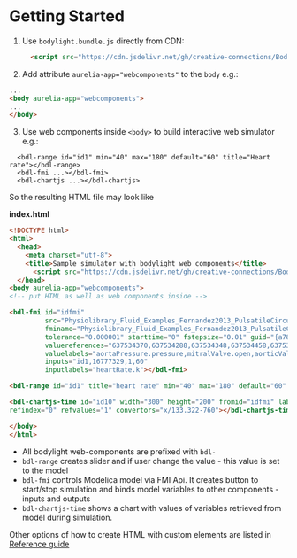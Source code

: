 # Getting Started 
 
1) Use `bodylight.bundle.js` directly from CDN:
    ```html
      <script src="https://cdn.jsdelivr.net/gh/creative-connections/Bodylight.js-Components/dist/bodylight.bundle.js"></script>
    ``` 
     
2) Add attribute  `aurelia-app="webcomponents"` to the `body` e.g.:
```html
...
<body aurelia-app="webcomponents">
...
</body>
```

3) Use web components inside `<body>` to build interactive web simulator e.g.:
```
  <bdl-range id="id1" min="40" max="180" default="60" title="Heart rate"></bdl-range>
  <bdl-fmi ...></bdl-fmi>
  <bdl-chartjs ...></bdl-chartjs>
```

So the resulting HTML file may look like

**index.html**
```html
<!DOCTYPE html>
<html>
  <head>
    <meta charset="utf-8">
    <title>Sample simulator with bodylight web components</title>
      <script src="https://cdn.jsdelivr.net/gh/creative-connections/Bodylight.js-Components/dist/bodylight.bundle.js"></script>
  </head>
<body aurelia-app="webcomponents">
<!-- put HTML as well as web components inside -->

<bdl-fmi id="idfmi" 
         src="Physiolibrary_Fluid_Examples_Fernandez2013_PulsatileCirculation.js" 
         fminame="Physiolibrary_Fluid_Examples_Fernandez2013_PulsatileCirculation" 
         tolerance="0.000001" starttime="0" fstepsize="0.01" guid="{a786b906-f58b-4014-8c9b-5df08bd77f4b}" 
         valuereferences="637534370,637534288,637534348,637534458,637534516,637534313,637534482" 
         valuelabels="aortaPressure.pressure,mitralValve.open,aorticValve.open,tricuspidValve.open,pulmonaryValve.open,leftVentricle.volume,rightVentricle.volume,aorta.pressure" 
         inputs="id1,16777329,1,60" 
         inputlabels="heartRate.k"></bdl-fmi>

<bdl-range id="id1" title="heart rate" min="40" max="180" default="60" step="1" maxlength="2"></bdl-range>

<bdl-chartjs-time id="id10" width="300" height="200" fromid="idfmi" labels="Pressure in Aorta [mmHg]" 
refindex="0" refvalues="1" convertors="x/133.322-760"></bdl-chartjs-time>

</body>
</html>
```

* All bodylight web-components are prefixed with `bdl-`
* `bdl-range` creates slider and if user change the value - this value is set to the model
* `bdl-fmi` controls Modelica model via FMI Api. It creates button to start/stop simulation and binds 
model variables to other components - inputs and outputs
* `bdl-chartjs-time` shows a chart with values of variables retrieved from model during simulation.

Other options of how to create HTML with custom elements are listed in <a class="w3-button w3-theme-d1" href="#usersguide/index.md">Reference guide</a>